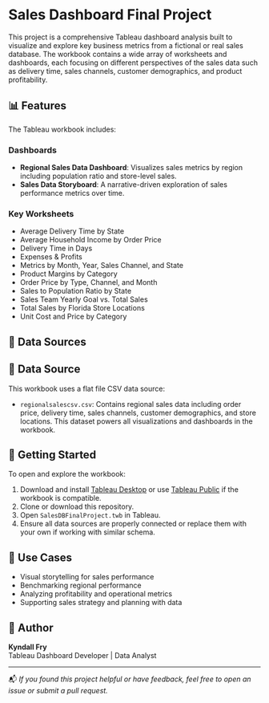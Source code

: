 # Sales Dashboard Final Project

This project is a comprehensive Tableau dashboard analysis built to visualize and explore key business metrics from a fictional or real sales database. The workbook contains a wide array of worksheets and dashboards, each focusing on different perspectives of the sales data such as delivery time, sales channels, customer demographics, and product profitability.

## 📊 Features

The Tableau workbook includes:

### Dashboards
- **Regional Sales Data Dashboard**: Visualizes sales metrics by region including population ratio and store-level sales.
- **Sales Data Storyboard**: A narrative-driven exploration of sales performance metrics over time.

### Key Worksheets
- Average Delivery Time by State
- Average Household Income by Order Price
- Delivery Time in Days
- Expenses & Profits
- Metrics by Month, Year, Sales Channel, and State
- Product Margins by Category
- Order Price by Type, Channel, and Month
- Sales to Population Ratio by State
- Sales Team Yearly Goal vs. Total Sales
- Total Sales by Florida Store Locations
- Unit Cost and Price by Category

## 📁 Data Sources

## 📁 Data Source

This workbook uses a flat file CSV data source:

- `regionalsalescsv.csv`: Contains regional sales data including order price, delivery time, sales channels, customer demographics, and store locations. This dataset powers all visualizations and dashboards in the workbook.


## 🚀 Getting Started

To open and explore the workbook:

1. Download and install [Tableau Desktop](https://www.tableau.com/products/desktop) or use [Tableau Public](https://public.tableau.com/) if the workbook is compatible.
2. Clone or download this repository.
3. Open `SalesDBFinalProject.twb` in Tableau.
4. Ensure all data sources are properly connected or replace them with your own if working with similar schema.

## 📌 Use Cases

- Visual storytelling for sales performance
- Benchmarking regional performance
- Analyzing profitability and operational metrics
- Supporting sales strategy and planning with data

## 🧠 Author

**Kyndall Fry**  
Tableau Dashboard Developer | Data Analyst

---

📬 *If you found this project helpful or have feedback, feel free to open an issue or submit a pull request.*
